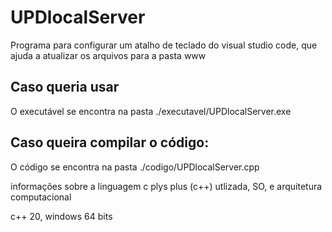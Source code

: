 # UPDlocalServer
Programa para configurar um atalho de teclado do visual studio code, que ajuda a atualizar os arquivos para a pasta www

## Caso queria usar
O executável se encontra na pasta ./executavel/UPDlocalServer.exe

## Caso queira compilar o código:

O código se encontra na pasta ./codigo/UPDlocalServer.cpp

informações sobre a linguagem c plys plus (c++) utlizada, SO, e arquitetura computacional

c++ 20, windows 64 bits
